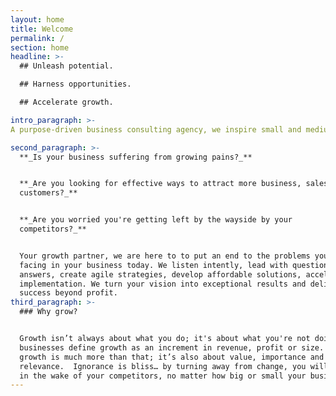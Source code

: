 ```yaml
---
layout: home
title: Welcome
permalink: /
section: home
headline: >-
  ## Unleash potential.

  ## Harness opportunities.

  ## Accelerate growth.

intro_paragraph: >-
A purpose-driven business consulting agency, we inspire small and medium businesses to accelerate and achieve sustainable growth. 

second_paragraph: >-
  **_Is your business suffering from growing pains?_**


  **_Are you looking for effective ways to attract more business, sales,
  customers?_** 


  **_Are you worried you're getting left by the wayside by your
  competitors?_**  


  Your growth partner, we are here to to put an end to the problems you're
  facing in your business today. We listen intently, lead with questions, not
  answers, create agile strategies, develop affordable solutions, accelerate
  implementation. We turn your vision into exceptional results and deliver
  success beyond profit.
third_paragraph: >-
  ### Why grow? 


  Growth isn’t always about what you do; it's about what you're not doing. Most
  businesses define growth as an increment in revenue, profit or size. To us,
  growth is much more than that; it’s also about value, importance and
  relevance.  Ignorance is bliss… by turning away from change, you will be left
  in the wake of your competitors, no matter how big or small your business is.
---
```


